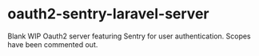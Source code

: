 oauth2-sentry-laravel-server
============================

Blank WIP Oauth2 server featuring Sentry for user authentication. Scopes have been commented out.
